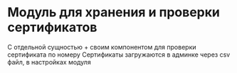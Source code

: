 # Модуль для хранения и проверки сертификатов

С отдельной сущностью + своим компонентом для проверки сертификата по номеру
Сертификаты загружаются в админке через csv файл, в настройках модуля